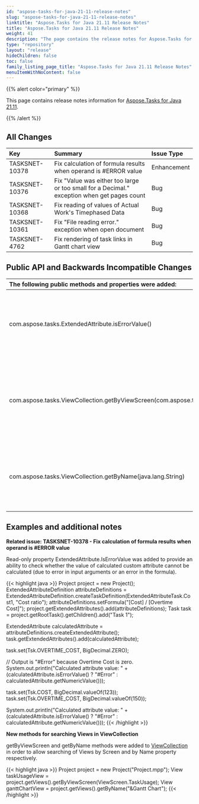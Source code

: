 ```yaml
---
id: "aspose-tasks-for-java-21-11-release-notes"
slug: "aspose-tasks-for-java-21-11-release-notes"
linktitle: "Aspose.Tasks for Java 21.11 Release Notes"
title: "Aspose.Tasks for Java 21.11 Release Notes"
weight: 41
description: "The page contains the release notes for Aspose.Tasks for Java 21.11."
type: "repository"
layout: "release"
hideChildren: false
toc: false
family_listing_page_title: "Aspose.Tasks for Java 21.11 Release Notes"
menuItemWithNoContent: false
---
```


{{% alert color="primary" %}}

This page contains release notes information for [Aspose.Tasks for Java 21.11](https://releases.aspose.com/tasks/java/new-releases/aspose.tasks-for-java-21.11/).

{{% /alert %}}

## **All Changes**
|**Key**|**Summary**|**Issue Type**|
| :- | :- | :- |
| TASKSNET-10378 | Fix calculation of formula results when operand is #ERROR value | Enhancement |
| TASKSNET-10376 | Fix "Value was either too large or too small for a Decimal." exception when get pages count | Bug |
| TASKSNET-10368 | Fix reading of values of Actual Work's Timephased Data | Bug |
| TASKSNET-10361 | Fix "File reading error." exception when open document | Bug |
| TASKSNET-4762 | Fix rendering of task links in Gantt chart view | Bug |

## **Public API and Backwards Incompatible Changes**

|**The following public methods and properties were added:**|**Description**|
| :- | :- |
| com.aspose.tasks.ExtendedAttribute.isErrorValue() | Gets whether calculation of extended attribute's value resulted in an error. |
| com.aspose.tasks.ViewCollection.getByViewScreen(com.aspose.tasks.ViewScreen) | Searches for a View with the specified Screen property, and returns the first occurrence within the collection. |
| com.aspose.tasks.ViewCollection.getByName(java.lang.String) | Searches for a View with the name, and returns the first occurrence within the collection. |

## **Examples and additional notes**

**Related issue: TASKSNET-10378 - Fix calculation of formula results when operand is #ERROR value**

Read-only property ExtendedAttribute.IsErrorValue was added to provide an ability to check whether the value of calculated custom attribute cannot be calculated (due to error in input arguments or an error in the formula).

{{< highlight java >}}
Project project = new Project();
ExtendedAttributeDefinition attributeDefinitions = ExtendedAttributeDefinition.createTaskDefinition(ExtendedAttributeTask.Cost1, "Cost ratio");
attributeDefinitions.setFormula("[Cost] / [Overtime Cost]");
project.getExtendedAttributes().add(attributeDefinitions);
Task task = project.getRootTask().getChildren().add("Task 1");

ExtendedAttribute calculatedAttribute = attributeDefinitions.createExtendedAttribute();
task.getExtendedAttributes().add(calculatedAttribute);

task.set(Tsk.OVERTIME_COST, BigDecimal.ZERO);

// Output is "#Error" because Overtime Cost is zero.
System.out.println("Calculated attribute value: " + (calculatedAttribute.isErrorValue() ? "#Error" : calculatedAttribute.getNumericValue()));

task.set(Tsk.COST, BigDecimal.valueOf(123));
task.set(Tsk.OVERTIME_COST, BigDecimal.valueOf(150));

System.out.println("Calculated attribute value: " + (calculatedAttribute.isErrorValue() ? "#Error" : calculatedAttribute.getNumericValue()));
{{< /highlight >}}

**New methods for searching Views in ViewCollection**

getByViewScreen and getByName methods were added to [ViewCollection](https://reference.aspose.com/tasks/net/aspose.tasks/viewcollection) in order to allow searching of Views by Screen and by Name property respectively.

{{< highlight java >}}
Project project = new Project("Project.mpp");
View taskUsageView = project.getViews().getByViewScreen(ViewScreen.TaskUsage);
View ganttChartView = project.getViews().getByName("&Gantt Chart");
{{< /highlight >}}